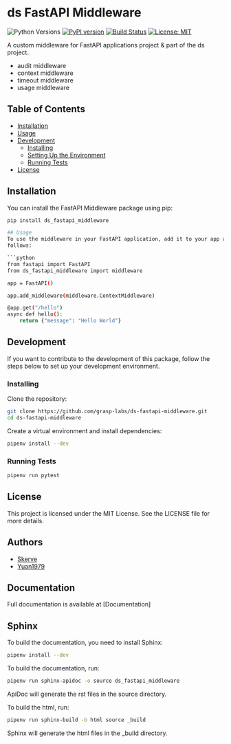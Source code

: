 # ds FastAPI Middleware

![Python Versions](https://img.shields.io/badge/python-3.8%20|%203.9%20|%203.10%20|%203.11-blue)
[![PyPI version](https://badge.fury.io/py/ds-fastapi-middleware.svg)](https://badge.fury.io/py/ds-fastapi-middleware)
[![Build Status](https://github.com/grasp-labs/ds-fastapi-middleware/actions/workflows/python-package-unittests.yml/badge.svg)](https://github.com/grasp-labs/ds-fastapi-middleware/actions/workflows/python-package-unittests.yml)
[![License: MIT](https://img.shields.io/badge/License-MIT-yellow.svg)](https://opensource.org/licenses/MIT)

A custom middleware for FastAPI applications project & part of the
ds project.
- audit middleware
- context middleware
- timeout middleware
- usage middleware

## Table of Contents

- [Installation](#installation)
- [Usage](#usage)
- [Development](#development)
  - [Installing](#installing)
  - [Setting Up the Environment](#setting-up-the-environment)
  - [Running Tests](#running-tests)
- [License](#license)

## Installation

You can install the FastAPI Middleware package using pip:

```bash
pip install ds_fastapi_middleware

## Usage
To use the middleware in your FastAPI application, add it to your app as
follows:

```python
from fastapi import FastAPI
from ds_fastapi_middleware import middleware

app = FastAPI()

app.add_middleware(middleware.ContextMiddleware)

@app.get("/hello")
async def hello():
    return {"message": "Hello World"}
```

## Development
If you want to contribute to the development of this package, follow the
steps below to set up your development environment.

### Installing
Clone the repository:

```bash
git clone https://github.com/grasp-labs/ds-fastapi-middleware.git
cd ds-fastapi-middleware
```

Create a virtual environment and install dependencies:

```bash
pipenv install --dev
```

### Running Tests

```bash
pipenv run pytest
```

## License
This project is licensed under the MIT License. See the LICENSE file for more
details.

## Authors
- [Skerve](https://github.com/Skerve)
- [Yuan1979](https://github.com/yuan1979)

## Documentation
Full documentation is available at [Documentation]

## Sphinx
To build the documentation, you need to install Sphinx:

```bash
pipenv install --dev
```

To build the documentation, run:

```bash
pipenv run sphinx-apidoc -o source ds_fastapi_middleware
```
ApiDoc will generate the rst files in the source directory.

To build the html, run:

```bash
pipenv run sphinx-build -b html source _build
```
Sphinx will generate the html files in the _build directory.
